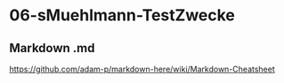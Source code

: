 # 06-sMuehlmann-TestZwecke

## Markdown .md
https://github.com/adam-p/markdown-here/wiki/Markdown-Cheatsheet
